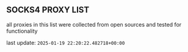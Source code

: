 ## SOCKS4 PROXY LIST

all proxies in this list were collected from open sources and tested for functionality

last update: `2025-01-19 22:20:22.482718+00:00`
